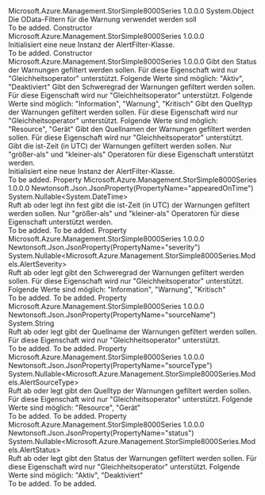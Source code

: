 <Type Name="AlertFilter" FullName="Microsoft.Azure.Management.StorSimple8000Series.Models.AlertFilter">
  <TypeSignature Language="C#" Value="public class AlertFilter" />
  <TypeSignature Language="ILAsm" Value=".class public auto ansi beforefieldinit AlertFilter extends System.Object" />
  <TypeSignature Language="DocId" Value="T:Microsoft.Azure.Management.StorSimple8000Series.Models.AlertFilter" />
  <TypeSignature Language="VB.NET" Value="Public Class AlertFilter" />
  <TypeSignature Language="F#" Value="type AlertFilter = class" />
  <AssemblyInfo>
    <AssemblyName>Microsoft.Azure.Management.StorSimple8000Series</AssemblyName>
    <AssemblyVersion>1.0.0.0</AssemblyVersion>
  </AssemblyInfo>
  <Base>
    <BaseTypeName>System.Object</BaseTypeName>
  </Base>
  <Interfaces />
  <Docs>
    <summary>
            Die OData-Filtern für die Warnung verwendet werden soll
            </summary>
    <remarks>To be added.</remarks>
  </Docs>
  <Members>
    <Member MemberName=".ctor">
      <MemberSignature Language="C#" Value="public AlertFilter ();" />
      <MemberSignature Language="ILAsm" Value=".method public hidebysig specialname rtspecialname instance void .ctor() cil managed" />
      <MemberSignature Language="DocId" Value="M:Microsoft.Azure.Management.StorSimple8000Series.Models.AlertFilter.#ctor" />
      <MemberSignature Language="VB.NET" Value="Public Sub New ()" />
      <MemberType>Constructor</MemberType>
      <AssemblyInfo>
        <AssemblyName>Microsoft.Azure.Management.StorSimple8000Series</AssemblyName>
        <AssemblyVersion>1.0.0.0</AssemblyVersion>
      </AssemblyInfo>
      <Parameters />
      <Docs>
        <summary>
            Initialisiert eine neue Instanz der AlertFilter-Klasse.
            </summary>
        <remarks>To be added.</remarks>
      </Docs>
    </Member>
    <Member MemberName=".ctor">
      <MemberSignature Language="C#" Value="public AlertFilter (Nullable&lt;Microsoft.Azure.Management.StorSimple8000Series.Models.AlertStatus&gt; status = null, Nullable&lt;Microsoft.Azure.Management.StorSimple8000Series.Models.AlertSeverity&gt; severity = null, Nullable&lt;Microsoft.Azure.Management.StorSimple8000Series.Models.AlertSourceType&gt; sourceType = null, string sourceName = null, Nullable&lt;DateTime&gt; appearedOnTime = null);" />
      <MemberSignature Language="ILAsm" Value=".method public hidebysig specialname rtspecialname instance void .ctor(valuetype System.Nullable`1&lt;valuetype Microsoft.Azure.Management.StorSimple8000Series.Models.AlertStatus&gt; status, valuetype System.Nullable`1&lt;valuetype Microsoft.Azure.Management.StorSimple8000Series.Models.AlertSeverity&gt; severity, valuetype System.Nullable`1&lt;valuetype Microsoft.Azure.Management.StorSimple8000Series.Models.AlertSourceType&gt; sourceType, string sourceName, valuetype System.Nullable`1&lt;valuetype System.DateTime&gt; appearedOnTime) cil managed" />
      <MemberSignature Language="DocId" Value="M:Microsoft.Azure.Management.StorSimple8000Series.Models.AlertFilter.#ctor(System.Nullable{Microsoft.Azure.Management.StorSimple8000Series.Models.AlertStatus},System.Nullable{Microsoft.Azure.Management.StorSimple8000Series.Models.AlertSeverity},System.Nullable{Microsoft.Azure.Management.StorSimple8000Series.Models.AlertSourceType},System.String,System.Nullable{System.DateTime})" />
      <MemberSignature Language="VB.NET" Value="Public Sub New (Optional status As Nullable(Of AlertStatus) = null, Optional severity As Nullable(Of AlertSeverity) = null, Optional sourceType As Nullable(Of AlertSourceType) = null, Optional sourceName As String = null, Optional appearedOnTime As Nullable(Of DateTime) = null)" />
      <MemberSignature Language="F#" Value="new Microsoft.Azure.Management.StorSimple8000Series.Models.AlertFilter : Nullable&lt;Microsoft.Azure.Management.StorSimple8000Series.Models.AlertStatus&gt; * Nullable&lt;Microsoft.Azure.Management.StorSimple8000Series.Models.AlertSeverity&gt; * Nullable&lt;Microsoft.Azure.Management.StorSimple8000Series.Models.AlertSourceType&gt; * string * Nullable&lt;DateTime&gt; -&gt; Microsoft.Azure.Management.StorSimple8000Series.Models.AlertFilter" Usage="new Microsoft.Azure.Management.StorSimple8000Series.Models.AlertFilter (status, severity, sourceType, sourceName, appearedOnTime)" />
      <MemberType>Constructor</MemberType>
      <AssemblyInfo>
        <AssemblyName>Microsoft.Azure.Management.StorSimple8000Series</AssemblyName>
        <AssemblyVersion>1.0.0.0</AssemblyVersion>
      </AssemblyInfo>
      <Parameters>
        <Parameter Name="status" Type="System.Nullable&lt;Microsoft.Azure.Management.StorSimple8000Series.Models.AlertStatus&gt;" />
        <Parameter Name="severity" Type="System.Nullable&lt;Microsoft.Azure.Management.StorSimple8000Series.Models.AlertSeverity&gt;" />
        <Parameter Name="sourceType" Type="System.Nullable&lt;Microsoft.Azure.Management.StorSimple8000Series.Models.AlertSourceType&gt;" />
        <Parameter Name="sourceName" Type="System.String" />
        <Parameter Name="appearedOnTime" Type="System.Nullable&lt;System.DateTime&gt;" />
      </Parameters>
      <Docs>
        <param name="status">Gibt den Status der Warnungen gefiltert werden sollen. Für diese Eigenschaft wird nur "Gleichheitsoperator" unterstützt.
            Folgende Werte sind möglich: "Aktiv", "Deaktiviert"</param>
        <param name="severity">Gibt den Schweregrad der Warnungen gefiltert werden sollen. Für diese Eigenschaft wird nur "Gleichheitsoperator" unterstützt.
            Folgende Werte sind möglich: "Information", "Warnung", "Kritisch"</param>
        <param name="sourceType">Gibt den Quelltyp der Warnungen gefiltert werden sollen. Für diese Eigenschaft wird nur "Gleichheitsoperator" unterstützt. Folgende Werte sind möglich: "Resource", "Gerät"</param>
        <param name="sourceName">Gibt den Quellnamen der Warnungen gefiltert werden sollen. Für diese Eigenschaft wird nur "Gleichheitsoperator" unterstützt.</param>
        <param name="appearedOnTime">Gibt die ist-Zeit (in UTC) der Warnungen gefiltert werden sollen. Nur "größer-als" und "kleiner-als" Operatoren für diese Eigenschaft unterstützt werden.</param>
        <summary>
            Initialisiert eine neue Instanz der AlertFilter-Klasse.
            </summary>
        <remarks>To be added.</remarks>
      </Docs>
    </Member>
    <Member MemberName="AppearedOnTime">
      <MemberSignature Language="C#" Value="public Nullable&lt;DateTime&gt; AppearedOnTime { get; set; }" />
      <MemberSignature Language="ILAsm" Value=".property instance valuetype System.Nullable`1&lt;valuetype System.DateTime&gt; AppearedOnTime" />
      <MemberSignature Language="DocId" Value="P:Microsoft.Azure.Management.StorSimple8000Series.Models.AlertFilter.AppearedOnTime" />
      <MemberSignature Language="VB.NET" Value="Public Property AppearedOnTime As Nullable(Of DateTime)" />
      <MemberSignature Language="F#" Value="member this.AppearedOnTime : Nullable&lt;DateTime&gt; with get, set" Usage="Microsoft.Azure.Management.StorSimple8000Series.Models.AlertFilter.AppearedOnTime" />
      <MemberType>Property</MemberType>
      <AssemblyInfo>
        <AssemblyName>Microsoft.Azure.Management.StorSimple8000Series</AssemblyName>
        <AssemblyVersion>1.0.0.0</AssemblyVersion>
      </AssemblyInfo>
      <Attributes>
        <Attribute>
          <AttributeName>Newtonsoft.Json.JsonProperty(PropertyName="appearedOnTime")</AttributeName>
        </Attribute>
      </Attributes>
      <ReturnValue>
        <ReturnType>System.Nullable&lt;System.DateTime&gt;</ReturnType>
      </ReturnValue>
      <Docs>
        <summary>
            Ruft ab oder legt ihn fest gibt die ist-Zeit (in UTC) der Warnungen gefiltert werden sollen. Nur "größer-als" und "kleiner-als" Operatoren für diese Eigenschaft unterstützt werden.
            </summary>
        <value>To be added.</value>
        <remarks>To be added.</remarks>
      </Docs>
    </Member>
    <Member MemberName="Severity">
      <MemberSignature Language="C#" Value="public Nullable&lt;Microsoft.Azure.Management.StorSimple8000Series.Models.AlertSeverity&gt; Severity { get; set; }" />
      <MemberSignature Language="ILAsm" Value=".property instance valuetype System.Nullable`1&lt;valuetype Microsoft.Azure.Management.StorSimple8000Series.Models.AlertSeverity&gt; Severity" />
      <MemberSignature Language="DocId" Value="P:Microsoft.Azure.Management.StorSimple8000Series.Models.AlertFilter.Severity" />
      <MemberSignature Language="VB.NET" Value="Public Property Severity As Nullable(Of AlertSeverity)" />
      <MemberSignature Language="F#" Value="member this.Severity : Nullable&lt;Microsoft.Azure.Management.StorSimple8000Series.Models.AlertSeverity&gt; with get, set" Usage="Microsoft.Azure.Management.StorSimple8000Series.Models.AlertFilter.Severity" />
      <MemberType>Property</MemberType>
      <AssemblyInfo>
        <AssemblyName>Microsoft.Azure.Management.StorSimple8000Series</AssemblyName>
        <AssemblyVersion>1.0.0.0</AssemblyVersion>
      </AssemblyInfo>
      <Attributes>
        <Attribute>
          <AttributeName>Newtonsoft.Json.JsonProperty(PropertyName="severity")</AttributeName>
        </Attribute>
      </Attributes>
      <ReturnValue>
        <ReturnType>System.Nullable&lt;Microsoft.Azure.Management.StorSimple8000Series.Models.AlertSeverity&gt;</ReturnType>
      </ReturnValue>
      <Docs>
        <summary>
            Ruft ab oder legt gibt den Schweregrad der Warnungen gefiltert werden sollen.
            Für diese Eigenschaft wird nur "Gleichheitsoperator" unterstützt. Folgende Werte sind möglich: "Information", "Warnung", "Kritisch"
            </summary>
        <value>To be added.</value>
        <remarks>To be added.</remarks>
      </Docs>
    </Member>
    <Member MemberName="SourceName">
      <MemberSignature Language="C#" Value="public string SourceName { get; set; }" />
      <MemberSignature Language="ILAsm" Value=".property instance string SourceName" />
      <MemberSignature Language="DocId" Value="P:Microsoft.Azure.Management.StorSimple8000Series.Models.AlertFilter.SourceName" />
      <MemberSignature Language="VB.NET" Value="Public Property SourceName As String" />
      <MemberSignature Language="F#" Value="member this.SourceName : string with get, set" Usage="Microsoft.Azure.Management.StorSimple8000Series.Models.AlertFilter.SourceName" />
      <MemberType>Property</MemberType>
      <AssemblyInfo>
        <AssemblyName>Microsoft.Azure.Management.StorSimple8000Series</AssemblyName>
        <AssemblyVersion>1.0.0.0</AssemblyVersion>
      </AssemblyInfo>
      <Attributes>
        <Attribute>
          <AttributeName>Newtonsoft.Json.JsonProperty(PropertyName="sourceName")</AttributeName>
        </Attribute>
      </Attributes>
      <ReturnValue>
        <ReturnType>System.String</ReturnType>
      </ReturnValue>
      <Docs>
        <summary>
            Ruft ab oder legt gibt der Quellname der Warnungen gefiltert werden sollen. Für diese Eigenschaft wird nur "Gleichheitsoperator" unterstützt.
            </summary>
        <value>To be added.</value>
        <remarks>To be added.</remarks>
      </Docs>
    </Member>
    <Member MemberName="SourceType">
      <MemberSignature Language="C#" Value="public Nullable&lt;Microsoft.Azure.Management.StorSimple8000Series.Models.AlertSourceType&gt; SourceType { get; set; }" />
      <MemberSignature Language="ILAsm" Value=".property instance valuetype System.Nullable`1&lt;valuetype Microsoft.Azure.Management.StorSimple8000Series.Models.AlertSourceType&gt; SourceType" />
      <MemberSignature Language="DocId" Value="P:Microsoft.Azure.Management.StorSimple8000Series.Models.AlertFilter.SourceType" />
      <MemberSignature Language="VB.NET" Value="Public Property SourceType As Nullable(Of AlertSourceType)" />
      <MemberSignature Language="F#" Value="member this.SourceType : Nullable&lt;Microsoft.Azure.Management.StorSimple8000Series.Models.AlertSourceType&gt; with get, set" Usage="Microsoft.Azure.Management.StorSimple8000Series.Models.AlertFilter.SourceType" />
      <MemberType>Property</MemberType>
      <AssemblyInfo>
        <AssemblyName>Microsoft.Azure.Management.StorSimple8000Series</AssemblyName>
        <AssemblyVersion>1.0.0.0</AssemblyVersion>
      </AssemblyInfo>
      <Attributes>
        <Attribute>
          <AttributeName>Newtonsoft.Json.JsonProperty(PropertyName="sourceType")</AttributeName>
        </Attribute>
      </Attributes>
      <ReturnValue>
        <ReturnType>System.Nullable&lt;Microsoft.Azure.Management.StorSimple8000Series.Models.AlertSourceType&gt;</ReturnType>
      </ReturnValue>
      <Docs>
        <summary>
            Ruft ab oder legt gibt den Quelltyp der Warnungen gefiltert werden sollen. Für diese Eigenschaft wird nur "Gleichheitsoperator" unterstützt.
            Folgende Werte sind möglich: "Resource", "Gerät"
            </summary>
        <value>To be added.</value>
        <remarks>To be added.</remarks>
      </Docs>
    </Member>
    <Member MemberName="Status">
      <MemberSignature Language="C#" Value="public Nullable&lt;Microsoft.Azure.Management.StorSimple8000Series.Models.AlertStatus&gt; Status { get; set; }" />
      <MemberSignature Language="ILAsm" Value=".property instance valuetype System.Nullable`1&lt;valuetype Microsoft.Azure.Management.StorSimple8000Series.Models.AlertStatus&gt; Status" />
      <MemberSignature Language="DocId" Value="P:Microsoft.Azure.Management.StorSimple8000Series.Models.AlertFilter.Status" />
      <MemberSignature Language="VB.NET" Value="Public Property Status As Nullable(Of AlertStatus)" />
      <MemberSignature Language="F#" Value="member this.Status : Nullable&lt;Microsoft.Azure.Management.StorSimple8000Series.Models.AlertStatus&gt; with get, set" Usage="Microsoft.Azure.Management.StorSimple8000Series.Models.AlertFilter.Status" />
      <MemberType>Property</MemberType>
      <AssemblyInfo>
        <AssemblyName>Microsoft.Azure.Management.StorSimple8000Series</AssemblyName>
        <AssemblyVersion>1.0.0.0</AssemblyVersion>
      </AssemblyInfo>
      <Attributes>
        <Attribute>
          <AttributeName>Newtonsoft.Json.JsonProperty(PropertyName="status")</AttributeName>
        </Attribute>
      </Attributes>
      <ReturnValue>
        <ReturnType>System.Nullable&lt;Microsoft.Azure.Management.StorSimple8000Series.Models.AlertStatus&gt;</ReturnType>
      </ReturnValue>
      <Docs>
        <summary>
            Ruft ab oder legt gibt den Status der Warnungen gefiltert werden sollen.
            Für diese Eigenschaft wird nur "Gleichheitsoperator" unterstützt. Folgende Werte sind möglich: "Aktiv", "Deaktiviert"
            </summary>
        <value>To be added.</value>
        <remarks>To be added.</remarks>
      </Docs>
    </Member>
  </Members>
</Type>